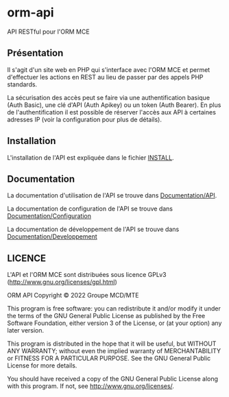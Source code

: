 # orm-api

API RESTful pour l'ORM MCE

## Présentation

Il s'agit d'un site web en PHP qui s'interface avec l'ORM MCE et permet d'effectuer les actions en REST au lieu de passer par des appels PHP standards.

La sécurisation des accès peut se faire via une authentification basique (Auth Basic), une clé d'API (Auth Apikey) ou un token (Auth Bearer). En plus de l'authentification il est possible de réserver l'accès aux API à certaines adresses IP (voir la configuration pour plus de détails).

## Installation

L'installation de l'API est expliquée dans le fichier [INSTALL](INSTALL.md).

## Documentation

La documentation d'utilisation de l'API se trouve dans [Documentation/API](Documentation/API/README.md).

La documentation de configuration de l'API se trouve dans [Documentation/Configuration](Documentation/Configuration/README.md)

La documentation de développement de l'API se trouve dans [Documentation/Developpement](Documentation/Developpement/README.md)

## LICENCE

L'API et l'ORM MCE sont distribuées sous licence GPLv3 (http://www.gnu.org/licenses/gpl.html)

ORM API Copyright © 2022  Groupe MCD/MTE

This program is free software: you can redistribute it and/or modify
it under the terms of the GNU General Public License as published by
the Free Software Foundation, either version 3 of the License, or
(at your option) any later version.

This program is distributed in the hope that it will be useful,
but WITHOUT ANY WARRANTY; without even the implied warranty of
MERCHANTABILITY or FITNESS FOR A PARTICULAR PURPOSE.  See the
GNU General Public License for more details.

You should have received a copy of the GNU General Public License
along with this program.  If not, see <http://www.gnu.org/licenses/>.

